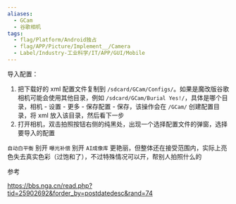 ```yaml
---
aliases:
  - GCam
  - 谷歌相机
tags:
  - flag/Platform/Android独占
  - flag/APP/Picture/Implement__/Camera
  - Label/Industry-工业科学/IT/APP/GUI/Mobile
---
```


导入配置：

1. 把下载好的 xml 配置文件复制到 `/sdcard/GCam/Configs/`。如果是魔改版谷歌相机可能会使用其他目录，例如 `/sdcard/GCam/Burial Yes!/`，具体是哪个目录，相机 - 设置 - 更多 - 保存配置 - 保存，该操作会在 `/GCam/` 创建配置目录，将 xml 放入该目录，然后看下一步
2. 打开相机，双击拍照按钮右侧的纯黑处，出现一个选择配置文件的弹窗，选择要导入的配置


`自动白平衡` 别开
`曝光补偿` 别开
`AI成像库` 更艳丽，但整体还在接受范围内，实际上亮色失去真实色彩（过饱和了），不过特殊情况可以开，帮别人拍照什么的


参考

https://bbs.nga.cn/read.php?tid=25902692&forder_by=postdatedesc&rand=74
